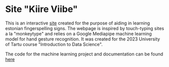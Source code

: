 # Site "Kiire Viibe"

This is an interactive [site](https://hendrimat.github.io/kiireviibe-site/) created for the purpose of aiding in learning estonian fingerspelling signs. The webpage is inspired by touch-typing sites a la "monkeytype" and relies on a Google Mediapipe machine learning model for hand gesture recognition. It was created for the 2023 University of Tartu course "Introduction to Data Science". 
 
The code for the machine learning project and documentation can be found [here](https://github.com/Karl-Kristjan-Puusepp/EstonianFingerspellingSigns/tree/main)
